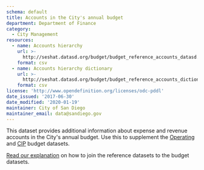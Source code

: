 ```yaml
---
schema: default
title: Accounts in the City's annual budget
department: Department of Finance
category:
  - City Management
resources:
  - name: Accounts hierarchy
    url: >-
      http://seshat.datasd.org/budget/budget_reference_accounts_datasd.csv
    format: csv
  - name: Accounts hierarchy dictionary
    url: >-
      http://seshat.datasd.org/budget/budget_reference_accounts_dictionary_datasd.csv
    format: csv
license: 'http://www.opendefinition.org/licenses/odc-pddl'
date_issued: '2017-06-30'
date_modified: '2020-01-19'
maintainer: City of San Diego
maintainer_email: data@sandiego.gov
---
```

This dataset provides additional information about expense and revenue accounts in the City's annual budget. Use this to supplement the [Operating](/datasets/operating-budget/) and [CIP](/datasets/capital-budget-fy/) budget datasets. 
<!--more-->

[Read our explanation](/budget-topic/) on how to join the reference datasets to the budget datasets.
